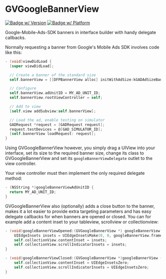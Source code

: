 # GVGoogleBannerView

[![Badge w/ Version](https://cocoapod-badges.herokuapp.com/v/GVGoogleBannerView/badge.png)](http://cocoadocs.org/docsets/GVGoogleBannerView)
[![Badge w/ Platform](https://cocoapod-badges.herokuapp.com/p/GVGoogleBannerView/badge.svg)](http://cocoadocs.org/docsets/GVGoogleBannerView)

Google-Mobile-Ads-SDK banners in interface builder with handy delegate callbacks.

Normally requesting a banner from Google's Mobile Ads SDK involves code like this:

```objective-c
- (void)viewDidLoad {
  [super viewDidLoad];

  // Create a banner of the standard size
  self.bannerView = [[DFPBannerView alloc] initWithAdSize:kGADAdSizeBanner];

  // Configure
  self.bannerView.adUnitID = MY_AD_UNIT_ID;
  self.bannerView.rootViewController = self;

  // Add to view
  [self.view addSubview:self.bannerView];

  // Load the ad, enable testing on simulator
  GADRequest *request = [GADRequest request];
  request.testDevices = @[GAD_SIMULATOR_ID];
  [self.bannerView loadRequest: request];
}
```

Using GVGoogleBannerView however, you simply drag a UIView into your interface, set its size to the required banner size, change its class to GVGoogleBannerView and set its `googleBannerViewDelegate` outlet to the view controller.

Your view controller must then implement the only required delegate method:

```objective-c
- (NSString *)googleBannerViewAdUnitID {
  return MY_AD_UNIT_ID;
}
```

GVGoogleBannerView also (optionally) adds a close button to the banner, makes it a lot easier to provide extra targeting parameters and has easy delegate callbacks for when banners are opened or closed. You can for example add a content inset to your tableview, scrollview or collectionview:

```objective-c
- (void)googleBannerViewOpened:(GVGoogleBannerView *) googleBannerView {
    UIEdgeInsets insets = UIEdgeInsetsMake(0, 0, googleBannerView.frame.size.height, 0);
    self.collectionView.contentInset = insets;
    self.collectionView.scrollIndicatorInsets = insets;
}

- (void)googleBannerViewClosed:(GVGoogleBannerView *)googleBannerView {
    self.collectionView.contentInset = UIEdgeInsetsZero;
    self.collectionView.scrollIndicatorInsets = UIEdgeInsetsZero;
}
```
